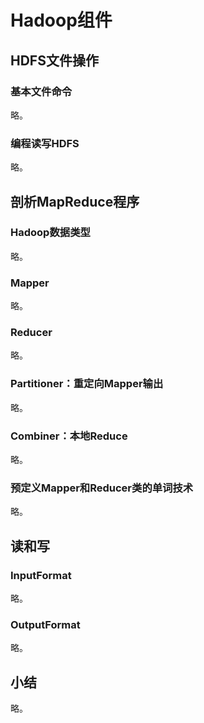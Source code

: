 # Hadoop组件

## HDFS文件操作

### 基本文件命令

略。


### 编程读写HDFS

略。


## 剖析MapReduce程序

### Hadoop数据类型

略。


### Mapper

略。


### Reducer

略。


### Partitioner：重定向Mapper输出

略。


### Combiner：本地Reduce

略。


### 预定义Mapper和Reducer类的单词技术

略。


## 读和写

### InputFormat

略。


### OutputFormat

略。


## 小结

略。

